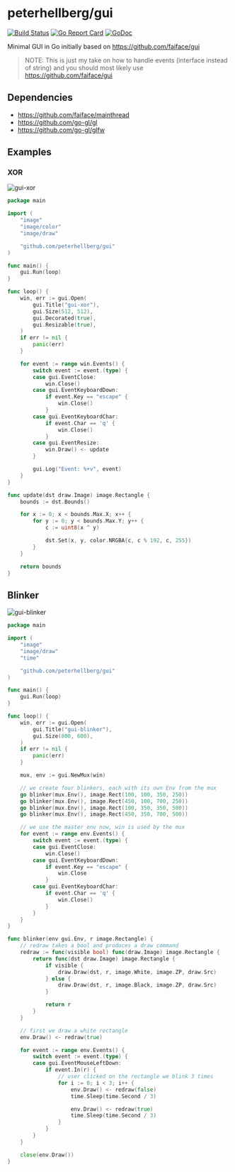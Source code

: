 # peterhellberg/gui

[![Build Status](https://travis-ci.org/peterhellberg/gui.svg?branch=master)](https://travis-ci.org/peterhellberg/gui)
[![Go Report Card](https://goreportcard.com/badge/github.com/peterhellberg/gui?style=flat)](https://goreportcard.com/report/github.com/peterhellberg/gui)
[![GoDoc](https://img.shields.io/badge/godoc-reference-blue.svg?style=flat)](https://godoc.org/github.com/peterhellberg/gui)

Minimal GUI in Go initially based on <https://github.com/faiface/gui>

> NOTE: This is just my take on how to handle events (interface instead of string)
> and you should most likely use <https://github.com/faiface/gui>

## Dependencies

- <https://github.com/faiface/mainthread>
- <https://github.com/go-gl/gl>
- <https://github.com/go-gl/glfw>

## Examples

### XOR

![gui-xor](https://user-images.githubusercontent.com/565124/57329314-d007cc00-7113-11e9-892b-e4c75401004f.png)

[embedmd]:# (examples/gui-example-xor/gui-example-xor.go)
```go
package main

import (
	"image"
	"image/color"
	"image/draw"

	"github.com/peterhellberg/gui"
)

func main() {
	gui.Run(loop)
}

func loop() {
	win, err := gui.Open(
		gui.Title("gui-xor"),
		gui.Size(512, 512),
		gui.Decorated(true),
		gui.Resizable(true),
	)
	if err != nil {
		panic(err)
	}

	for event := range win.Events() {
		switch event := event.(type) {
		case gui.EventClose:
			win.Close()
		case gui.EventKeyboardDown:
			if event.Key == "escape" {
				win.Close()
			}
		case gui.EventKeyboardChar:
			if event.Char == 'q' {
				win.Close()
			}
		case gui.EventResize:
			win.Draw() <- update
		}

		gui.Log("Event: %+v", event)
	}
}

func update(dst draw.Image) image.Rectangle {
	bounds := dst.Bounds()

	for x := 0; x < bounds.Max.X; x++ {
		for y := 0; y < bounds.Max.Y; y++ {
			c := uint8(x ^ y)

			dst.Set(x, y, color.NRGBA{c, c % 192, c, 255})
		}
	}

	return bounds
}
```
## Blinker

![gui-blinker](https://user-images.githubusercontent.com/565124/57541634-c10d5d80-734f-11e9-8774-14c71ea920f1.png)

[embedmd]:# (examples/gui-example-blinker/gui-example-blinker.go)
```go
package main

import (
	"image"
	"image/draw"
	"time"

	"github.com/peterhellberg/gui"
)

func main() {
	gui.Run(loop)
}

func loop() {
	win, err := gui.Open(
		gui.Title("gui-blinker"),
		gui.Size(800, 600),
	)
	if err != nil {
		panic(err)
	}

	mux, env := gui.NewMux(win)

	// we create four blinkers, each with its own Env from the mux
	go blinker(mux.Env(), image.Rect(100, 100, 350, 250))
	go blinker(mux.Env(), image.Rect(450, 100, 700, 250))
	go blinker(mux.Env(), image.Rect(100, 350, 350, 500))
	go blinker(mux.Env(), image.Rect(450, 350, 700, 500))

	// we use the master env now, win is used by the mux
	for event := range env.Events() {
		switch event := event.(type) {
		case gui.EventClose:
			win.Close()
		case gui.EventKeyboardDown:
			if event.Key == "escape" {
				win.Close
			}
		case gui.EventKeyboardChar:
			if event.Char == 'q' {
				win.Close()
			}
		}
	}
}

func blinker(env gui.Env, r image.Rectangle) {
	// redraw takes a bool and produces a draw command
	redraw := func(visible bool) func(draw.Image) image.Rectangle {
		return func(dst draw.Image) image.Rectangle {
			if visible {
				draw.Draw(dst, r, image.White, image.ZP, draw.Src)
			} else {
				draw.Draw(dst, r, image.Black, image.ZP, draw.Src)
			}

			return r
		}
	}

	// first we draw a white rectangle
	env.Draw() <- redraw(true)

	for event := range env.Events() {
		switch event := event.(type) {
		case gui.EventMouseLeftDown:
			if event.In(r) {
				// user clicked on the rectangle we blink 3 times
				for i := 0; i < 3; i++ {
					env.Draw() <- redraw(false)
					time.Sleep(time.Second / 3)

					env.Draw() <- redraw(true)
					time.Sleep(time.Second / 3)
				}
			}
		}
	}

	close(env.Draw())
}
```

